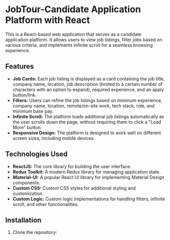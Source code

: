 # JobTour-Candidate Application Platform with React

This is a React-based web application that serves as a candidate application platform. It allows users to view job listings, filter jobs based on various criteria, and implements infinite scroll for a seamless browsing experience.

## Features

- **Job Cards:** Each job listing is displayed as a card containing the job title, company name, location, job description (limited to a certain number of characters with an option to expand), required experience, and an apply button/link.
- **Filters:** Users can refine the job listings based on minimum experience, company name, location, remote/on-site work, tech stack, role, and minimum base pay.
- **Infinite Scroll:** The platform loads additional job listings automatically as the user scrolls down the page, without requiring them to click a "Load More" button.
- **Responsive Design:** The platform is designed to work well on different screen sizes, including mobile devices.

## Technologies Used

- **ReactJS:** The core library for building the user interface.
- **Redux Toolkit:** A modern Redux library for managing application state.
- **Material-UI:** A popular React UI library for implementing Material Design components.
- **Custom CSS:** Custom CSS styles for additional styling and customization.
- **Custom Logic:** Custom logic implementations for handling filters, infinite scroll, and other functionalities.

## Installation

1. Clone the repository:

 
